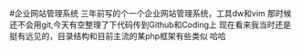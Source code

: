 #企业网站管理系统
三年前写的个一个企业网站管理系统，工具dw和vim 
那时候还不会用git,今天有空整理了下代码传到Github和Coding上
现在看来我当时还是挺有远见的，目录结构和目前主流的某php框架有些类似
哈哈
